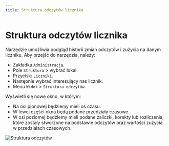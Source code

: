```yaml
---
title: Struktura odczytów licznika
---
```


# Struktura odczytów licznika

Narzędzie umożliwia podgląd historii zmian odczytów i zużycia na danym liczniku. Aby przejść do narzędzia, należy:

- Zakładka `Administracja`.
- Pole `Struktura` > wybrać lokal.
- Przycisk: `Liczniki`.
- Następnie wybrać interesujący nas licznik.
- Menu `Widok` > `Struktura odczytów`.

Wyświetli się nowe okno, w którym:

- Na osi pionowej będziemy mieli oś czasu.
- W lewej części okna będą podane przedziały czasowe.
- W osi poziomej będziemy mieli podane zaliczki, korekty lub rozliczenia, które zostały stworzone na podstawie odczytów oraz wartości zużycia w przedziałach czasowych.

![Struktura odczytów](strodczytow.gif)